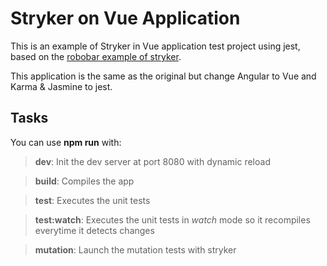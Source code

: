 
# Stryker on Vue Application

  

This is an example of Stryker in Vue application test project using jest, based on the [robobar example of stryker](https://github.com/stryker-mutator/robobar-example).

  

This application is the same as the original but change Angular to Vue and Karma & Jasmine to jest.

  

## Tasks

  

You can use **npm run** with:

  

>  **dev**: Init the dev server at port 8080 with dynamic reload

>  **build**: Compiles the app

>  **test**: Executes the unit tests

>  **test:watch**: Executes the unit tests in *watch* mode so it recompiles everytime it detects changes

>  **mutation**: Launch the mutation tests with stryker